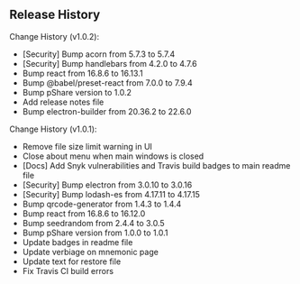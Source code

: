 ## Release History

Change History (v1.0.2):
- [Security] Bump acorn from 5.7.3 to 5.7.4
- [Security] Bump handlebars from 4.2.0 to 4.7.6
- Bump react from 16.8.6 to 16.13.1
- Bump @babel/preset-react from 7.0.0 to 7.9.4
- Bump pShare version to 1.0.2
- Add release notes file
- Bump electron-builder from 20.36.2 to 22.6.0

Change History (v1.0.1):
- Remove file size limit warning in UI
- Close about menu when main windows is closed
- [Docs] Add Snyk vulnerabilities and Travis build badges to main readme file 
- [Security] Bump electron from 3.0.10 to 3.0.16
- [Security] Bump lodash-es from 4.17.11 to 4.17.15
- Bump qrcode-generator from 1.4.3 to 1.4.4
- Bump react from 16.8.6 to 16.12.0
- Bump seedrandom from 2.4.4 to 3.0.5
- Bump pShare version from 1.0.0 to 1.0.1
- Update badges in readme file
- Update verbiage on mnemonic page
- Update text for restore file
- Fix Travis CI build errors
